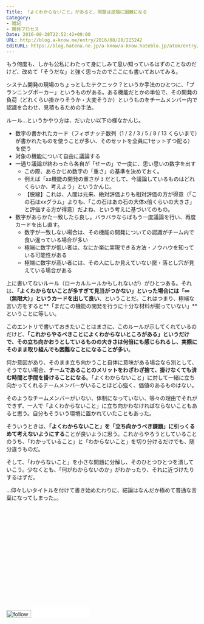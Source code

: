 ```yaml
---
Title: 「よくわからないこと」があると、問題は途端に困難になる
Category:
- 雑記
- 開発プロセス
Date: 2016-08-28T22:52:42+09:00
URL: http://blog.a-know.me/entry/2016/08/28/225242
EditURL: https://blog.hatena.ne.jp/a-know/a-know.hateblo.jp/atom/entry/10328749687181299074
---
```


もう何度も、しかも公私にわたって身にしみて思い知っているはずのことなのだけど、改めて「そうだな」と強く思ったのでここにも書いておいてみる。


システム開発の現場のちょっとしたテクニック？というか手法のひとつに、「プランニングポーカー」というものがある。ある機能だとかの単位で、その開発の負荷（どれくらい掛かりそうか・大変そうか）というものをチームメンバー内で認識を合わせ、見積もるための手法。




<!-- more -->




ルール...というかやり方は、だいたい以下の様なかんじ。


* 数字の書かれたカード（フィボナッチ数列（1 / 2 / 3 / 5 / 8 / 13 くらいまで）が書かれたものを使うことが多い、そのセットを全員に1セットずつ配る）を使う
* 対象の機能について自由に議論する
* 一通り議論が終わったら各自が「せーの」で一度に、思い思いの数字を出す
    * この際、あらかじめ数字の「重さ」の基準を決めておく。
    * 例えば「xx機能の開発の重さが `3` だとして、今議論しているものはどれくらいか、考えよう」というかんじ。
    * 【脱線】これは、人間は元来、絶対評価よりも相対評価の方が得意（「この石はxxグラム」よりも、「この石はあの石の大体x倍くらいの大きさ」と評価する方が得意）だよね、という考えに基づいてのもの。
* 数字があらかた一致したら良し。バラバラならばもう一度議論を行い、再度カードを出し直す。
    * 数字が一致しない場合は、その機能の開発についての認識がチーム内で食い違っている場合が多い
    * 極端に数字が低い者は、なにか楽に実現できる方法・ノウハウを知っている可能性がある
    * 極端に数字が高い者には、その人にしか見えていない罠・落とし穴が見えている場合がある


上に書いてないルール（ローカルルールかもしれないが）がひとつある。それは、**「よくわからないことが多すぎて見当がつかない」といった場合には「∞（無限大）」というカードを出して良い**、ということだ。これはつまり、極端な言い方をすると**「まだこの機能の開発を行うに十分な材料が揃っていない」**ということに等しい。


このエントリで書いておきたいことはまさに、このルールが示してくれているのだけど、**「これからやるべきことによくわからないところがある」というだけで、その立ち向かおうとしているものの大きさは何倍にも感じられるし、実際にそのまま取り組んでも困難なことになることが多い**。


何か意図があり、そのまま立ち向かうこと自体に意味がある場合なら別として、そうでない場合、**チームであることのメリットをわざわざ捨て、掛けなくても済む時間と手間を掛けることになる**。「よくわからないこと」に対して一緒に立ち向かってくれるチームメンバーがいることほど心強く、価値のあるものはない。


そのようなチームメンバーがいない、体制になっていない、等々の理由でそれができず、一人で「よくわからないこと」に立ち向かわなければならないこともあると思う。自分もそういう環境に置かれていたこともあった。


そういうときは、<b>「よくわからないこと」を「立ち向かうべき課題」に引っくるめて考えないようにする</b>ことが良いように思う。これからやろうとしていることのうち、「わかっていること」と「わからないこと」を切り分けるだけでも、随分違うものだ。


そして、「わからないこと」を小さな問題に分解し、そのひとつひとつを潰していこう。少なくとも、「何がわからないのか」がわかったり、それに近づけたりするはずだ。


...仰々しいタイトルを付けて書き始めたわりに、結論はなんだか極めて普通な言葉になってしまった。。


<script async src="//pagead2.googlesyndication.com/pagead/js/adsbygoogle.js"></script>
<!-- article-bottom2 -->
<ins class="adsbygoogle"
     style="display:inline-block;width:300px;height:250px"
     data-ad-client="ca-pub-3463034538369189"
     data-ad-slot="5274552934"></ins>
<script>
(adsbygoogle = window.adsbygoogle || []).push({});
</script>


<div>
<a href='http://cloud.feedly.com/#subscription%2Ffeed%2Fhttp%3A%2F%2Fblog.a-know.me%2Ffeed'  target='blank'><img id='feedlyFollow' src='http://s3.feedly.com/img/follows/feedly-follow-rectangle-volume-small_2x.png' alt='follow us in feedly' width='65' height='20'></a>

<iframe src="//blog.hatena.ne.jp/a-know/a-know.hateblo.jp/subscribe/iframe" allowtransparency="true" frameborder="0" scrolling="no" width="150" height="28"></iframe>
</div>
